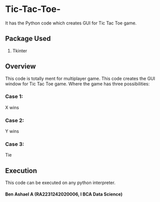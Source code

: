 # Tic-Tac-Toe-
It has the Python code which creates GUI for Tic Tac Toe game.
## Package Used
1. Tkinter
## Overview
This code is totally ment for multiplayer game. This code creates the GUI window for Tic Tac Toe game. Where the game has three possibilities:
### Case 1: 
X wins
### Case 2:
Y wins
### Case 3:
Tie
## Execution
This code can be executed on any python interpreter. 

#### Ben Ashael A (RA2231242020006, I BCA Data Science)
